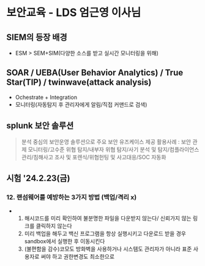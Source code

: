 
# 보안교육 - LDS 엄근영 이사님

## SIEM의 등장 배경
- ESM > SEM+SIM(다양한 소스를 받고 실시간 모니터링을 위해)

## SOAR / UEBA(User Behavior Analytics) / True Star(TIP) / twinwave(attack analysis)
- Ochestrate + Integration
- 모니터링(자동탐지 후 관리자에게 알림/직접 커맨드로 검색)

## splunk 보안 솔루션
> 분석 중심의 보안운영 솔루션으로 주요 보안 유즈케이스 제공
> 활용사례 : 보안 관제 모니터링/고수준 위협 탐지/내부자 위협 탐지/사기 분석 및 탐지/컴플라이언스 관리/침해사고 조사 및 포렌식/위협헌팅 및 사고대응/SOC 자동화

## 시험 '24.2.23(금)

### 12. 랜섬웨어를 예방하는 3가지 방법 (백업/격리 x)
- 1. 해시코드를 미리 확인하여 불분명한 파일을 다운받지 않는다/ 신뢰가지 않는 링크를 클릭하지 않는다
  2. 미리 백업을 해두고 백신 프로그램을 항상 실행시키고 다운로드 받을 경우 sandbox에서 실행한 후 이동시킨다
  3. (불편함을 감수)코모도 방화벽을 사용하거나 시스템도 관리자가 아니라 표준 사용자로 써야 하고 권한변경도 최소한으로
